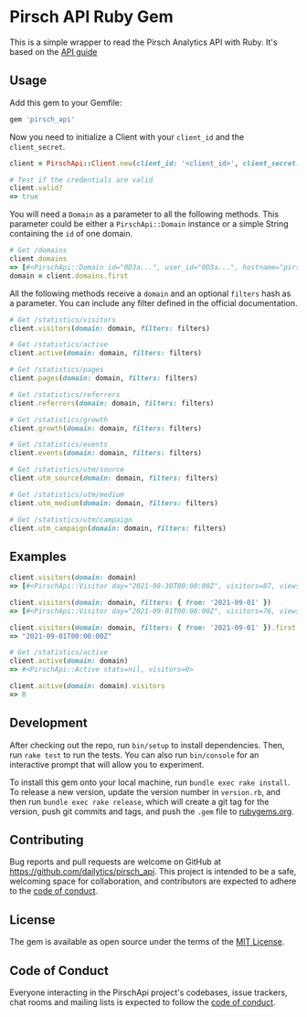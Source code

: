 # Pirsch API Ruby Gem
This is a simple wrapper to read the Pirsch Analytics API with Ruby.
It's based on the [API guide](https://docs.pirsch.io/api-sdks/api/)

## Usage
Add this gem to your Gemfile:

```rb
gem 'pirsch_api'
```

Now you need to initialize a Client with your `client_id` and the `client_secret`.

```rb
client = PirschApi::Client.new(client_id: '<client_id>', client_secret: '<client_secret>') 

# Test if the credentials are valid
client.valid?
=> true
```

You will need a `Domain` as a parameter to all the following methods. This parameter could be either
a `PirschApi::Domain` instance or a simple String containing the `id` of one domain.

```rb
# Get /domains
client.domains
=> [#<PirschApi::Domain id="0D3a...", user_id="0D3a...", hostname="pirsch.io", subdomain="pirsch", ... >]
domain = client.domains.first
```

All the following methods receive a `domain` and an optional `filters` hash as a parameter. You can include any filter defined in the official documentation.

```rb
# Get /statistics/visitors
client.visitors(domain: domain, filters: filters)

# Get /statistics/active
client.active(domain: domain, filters: filters)

# Get /statistics/pages
client.pages(domain: domain, filters: filters)

# Get /statistics/referrers
client.referrers(domain: domain, filters: filters)

# Get /statistics/growth
client.growth(domain: domain, filters: filters)

# Get /statistics/events
client.events(domain: domain, filters: filters)

# Get /statistics/utm/source
client.utm_source(domain: domain, filters: filters)

# Get /statistics/utm/medium
client.utm_medium(domain: domain, filters: filters)

# Get /statistics/utm/campaign
client.utm_campaign(domain: domain, filters: filters)
```

## Examples
```rb
client.visitors(domain: domain)
=> [#<PirschApi::Visitor day="2021-08-30T00:00:00Z", visitors=87, views=200, sessions=125, bounces=53, bounce_rate=0.6091954022988506>, #<PirschApi::Visitor day="2021-08-31T00:00:00Z", visitors=77, views=159, sessions=113, bounces=49, bounce_rate=0.6363636363636364>, #<PirschApi::Visitor day="2021-09-01T00:00:00Z", visitors=76, views=161, sessions=110, bounces=48, bounce_rate=0.631578947368421>, #<PirschApi::Visitor day="2021-09-02T00:00:00Z", visitors=79, views=152, sessions=130, bounces=52, bounce_rate=0.6582278481012658>, #<PirschApi::Visitor day="2021-09-03T00:00:00Z", visitors=53, views=109, sessions=68, bounces=26, bounce_rate=0.49056603773584906>, #<PirschApi::Visitor day="2021-09-04T00:00:00Z", visitors=54, views=126, sessions=71, bounces=31, bounce_rate=0.5740740740740741>, #<PirschApi::Visitor day="2021-09-05T00:00:00Z", visitors=116, views=202, sessions=131, bounces=84, bounce_rate=0.7241379310344828>, #<PirschApi::Visitor day="2021-09-06T00:00:00Z", visitors=1, views=1, sessions=1, bounces=1, bounce_rate=1>]

client.visitors(domain: domain, filters: { from: '2021-09-01' })
=> [#<PirschApi::Visitor day="2021-09-01T00:00:00Z", visitors=76, views=161, sessions=110, bounces=48, bounce_rate=0.631578947368421>, #<PirschApi::Visitor day="2021-09-02T00:00:00Z", visitors=79, views=152, sessions=130, bounces=52, bounce_rate=0.6582278481012658>, #<PirschApi::Visitor day="2021-09-03T00:00:00Z", visitors=53, views=109, sessions=68, bounces=26, bounce_rate=0.49056603773584906>, #<PirschApi::Visitor day="2021-09-04T00:00:00Z", visitors=54, views=126, sessions=71, bounces=31, bounce_rate=0.5740740740740741>, #<PirschApi::Visitor day="2021-09-05T00:00:00Z", visitors=116, views=202, sessions=131, bounces=84, bounce_rate=0.7241379310344828>, #<PirschApi::Visitor day="2021-09-06T00:00:00Z", visitors=1, views=1, sessions=1, bounces=1, bounce_rate=1>]

client.visitors(domain: domain, filters: { from: '2021-09-01' }).first.day
=> "2021-09-01T00:00:00Z"

# Get /statistics/active
client.active(domain: domain)
=> #<PirschApi::Active stats=nil, visitors=0>

client.active(domain: domain).visitors
=> 0
```

## Development

After checking out the repo, run `bin/setup` to install dependencies. Then, run `rake test` to run the tests. You can also run `bin/console` for an interactive prompt that will allow you to experiment.

To install this gem onto your local machine, run `bundle exec rake install`. To release a new version, update the version number in `version.rb`, and then run `bundle exec rake release`, which will create a git tag for the version, push git commits and tags, and push the `.gem` file to [rubygems.org](https://rubygems.org).

## Contributing

Bug reports and pull requests are welcome on GitHub at https://github.com/dailytics/pirsch_api. This project is intended to be a safe, welcoming space for collaboration, and contributors are expected to adhere to the [code of conduct](https://github.com/dailytics/pirsch_api/blob/main/CODE_OF_CONDUCT.md).


## License

The gem is available as open source under the terms of the [MIT License](https://opensource.org/licenses/MIT).

## Code of Conduct

Everyone interacting in the PirschApi project's codebases, issue trackers, chat rooms and mailing lists is expected to follow the [code of conduct](https://github.com/dailytics/pirsch_api/blob/main/CODE_OF_CONDUCT.md).
